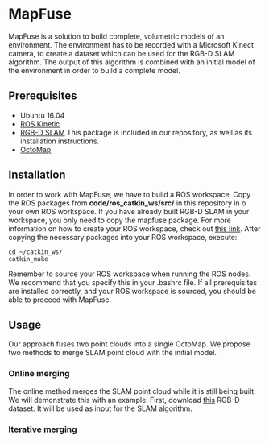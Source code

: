# MapFuse
MapFuse is a solution to build complete, volumetric models of an environment. The environment has to be recorded with a Microsoft Kinect camera, to create a dataset which can be used for the RGB-D SLAM algorithm. The output of this algorithm is combined with an initial model of the environment in order to build a complete model.

## Prerequisites
* Ubuntu 16.04
* [ROS Kinetic](http://wiki.ros.org/kinetic/Installation/Ubuntu)
* [RGB-D SLAM](https://github.com/felixendres/rgbdslam_v2) This package is included in our repository, as well as its installation instructions.
* [OctoMap](http://wiki.ros.org/octomap)

## Installation
In order to work with MapFuse, we have to build a ROS workspace. Copy the ROS packages from <b>code/ros_catkin_ws/src/</b> in this repository in o your own ROS workspace. If you have already built RGB-D SLAM in your workspace, you only need to copy the mapfuse package. For more information on how to create your ROS workspace, check out [this link](http://wiki.ros.org/catkin/Tutorials/create_a_workspace). 
After copying the necessary packages into your ROS workspace, execute:
```
cd ~/catkin_ws/
catkin_make
```
Remember to source your ROS workspace when running the ROS nodes. We recommend that you specify this in your .bashrc file. If all prerequisites are installed correctly, and your ROS workspace is sourced, you should be able to proceed with MapFuse.
## Usage
Our approach fuses two point clouds into a single OctoMap. We propose two methods to merge SLAM point cloud with the initial model.

### Online merging
The online method merges the SLAM point cloud while it is still being built. We will demonstrate this with an example. First, download [this](https://vision.in.tum.de/rgbd/dataset/freiburg1/rgbd_dataset_freiburg1_room.tgz) RGB-D dataset. It will be used as input for the SLAM algorithm.


### Iterative merging
